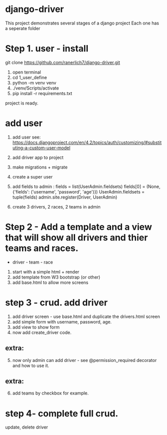 # django-driver

This project demonstrates several stages of a django project
Each one has a seperate folder

# Step 1. user - install

git clone https://github.com/ranerlich7/django-driver.git

1. open terminal
2. cd 1_user_define
3. python -m venv venv
4. ./venv/Scripts/activate
5. pip install -r requirements.txt

project is ready.

# add user

1. add user see:
   https://docs.djangoproject.com/en/4.2/topics/auth/customizing/#substituting-a-custom-user-model

2. add driver app to project
3. make migrations + migrate
4. create a super user

5. add fields to admin :
   fields = list(UserAdmin.fieldsets)
   fields[0] = (None, {'fields': ('username', 'password', 'age')})
   UserAdmin.fieldsets = tuple(fields)
   admin.site.register(Driver, UserAdmin)

6. create
   3 drivers, 2 races, 2 teams in admin

# Step 2 - Add a template and a view that will show all drivers and thier teams and races.

- driver - team - race

1. start with a simple html + render
2. add template from W3 bootstrap (or other)
3. add base.html to allow more screens

# step 3 - crud. add driver

1. add driver screen - use base.html and duplicate the drivers.html screen
2. add simple form with username, password, age.
3. add view to show form
4. now add create_driver code.

## extra:

5. now only admin can add driver - see @permission_required decorator and how to use it.

## extra:

6. add teams by checkbox for example.

# step 4- complete full crud.

update, delete driver
